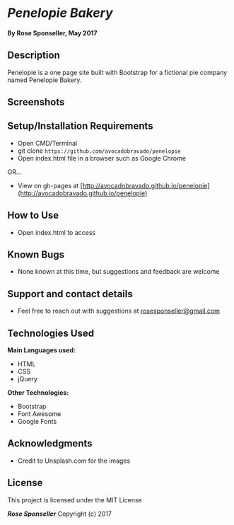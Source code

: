 # _Penelopie Bakery_

#### By **Rose Sponseller, May 2017**

## Description

Penelopie is a one page site built with Bootstrap for a fictional pie company named Penelopie Bakery.

## Screenshots

## Setup/Installation Requirements

* Open CMD/Terminal
* git clone `https://github.com/avocadobravado/penelopie`
* Open index.html file in a browser such as Google Chrome

OR...

* View on gh-pages at [http://avocadobravado.github.io/penelopie](http://avocadobravado.github.io/penelopie)

## How to Use

* Open index.html to access

## Known Bugs

* None known at this time, but suggestions and feedback are welcome

## Support and contact details

* Feel free to reach out with suggestions at rosesponseller@gmail.com

## Technologies Used

**Main Languages used:**

* HTML
* CSS
* jQuery

**Other Technologies:**

* Bootstrap
* Font Awesome
* Google Fonts

## Acknowledgments

* Credit to Unsplash.com for the images

## License

This project is licensed under the MIT License

**_Rose Sponseller_** Copyright (c) 2017
